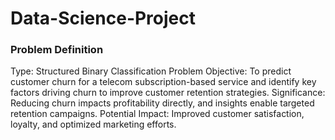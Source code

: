 # Data-Science-Project
### Problem Definition
Type:
Structured Binary Classification Problem
Objective:
To predict customer churn for a telecom subscription-based service and identify key factors driving churn to improve customer retention strategies.
Significance:
Reducing churn impacts profitability directly, and insights enable targeted retention campaigns.
Potential Impact:
Improved customer satisfaction, loyalty, and optimized marketing efforts.
